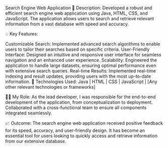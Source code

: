 Search Engine Web Application
🚀 Description:
Developed a robust and efficient search engine web application using Java, HTML, CSS, and JavaScript. The application allows users to search and retrieve relevant information from a vast database with speed and accuracy.

💡 Key Features:

Customizable Search: Implemented advanced search algorithms to enable users to tailor their searches based on specific criteria.
User-Friendly Interface: Designed an intuitive and responsive user interface for seamless navigation and an enhanced user experience.
Scalability: Engineered the application to handle large datasets, ensuring optimal performance even with extensive search queries.
Real-time Results: Implemented real-time indexing and result updates, providing users with the most up-to-date information.
🔧 Technologies Used:
Java | HTML | CSS | JavaScript | [Any other relevant technologies or frameworks]

👩‍💻 My Role:
As the lead developer, I was responsible for the end-to-end development of the application, from conceptualization to deployment. Collaborated with a cross-functional team to ensure all components integrated seamlessly.

📈 Outcome:
The search engine web application received positive feedback for its speed, accuracy, and user-friendly design. It has become an essential tool for users looking to quickly access and retrieve information from our extensive database.
